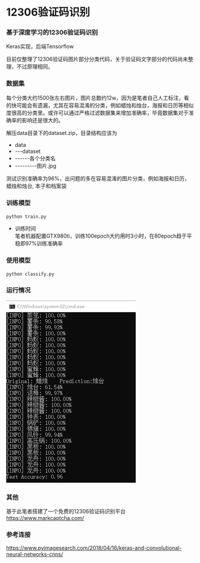 # 12306验证码识别

### 基于深度学习的12306验证码识别

Keras实现，后端Tensorflow

目前仅整理了12306验证码图片部分分类代码，关于验证码文字部分的代码尚未整理，不过原理相同。

### 数据集
  每个分类大约1500张左右图片，图片总数约12w，因为是笔者自己人工标注，看的快可能会有遗漏，尤其在容易混淆的分类，例如蜡烛和烛台，海报和日历等相似度很高的分类里。或许可以通过严格过滤数据集来增加准确率，毕竟数据集对于准确率的影响还是很大的。

解压data目录下的dataset.zip，目录结构应该为
* data
* ---dataset
* ------各个分类名
* ---------图片.jpg

测试识别准确率为96%，出问题的多在容易混淆的图片分类，例如海报和日历，蜡烛和烛台, 本子和档案袋

### 训练模型
``python train.py``
* 训练时间<br>
  笔者机器配置GTX980ti，训练100epoch大约用时3小时，在80epoch趋于平稳即97%训练准确率
### 使用模型
``python classify.py``

### 运行情况
![runImg](/show/pred.png)<br>

### 其他
基于此笔者搭建了一个免费的12306验证码识别平台 https://www.markcaptcha.com/

### 参考连接
https://www.pyimagesearch.com/2018/04/16/keras-and-convolutional-neural-networks-cnns/
